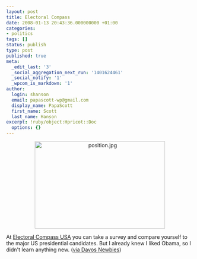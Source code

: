 ```yaml
---
layout: post
title: Electoral Compass
date: 2008-01-13 20:43:36.000000000 +01:00
categories:
- politics
tags: []
status: publish
type: post
published: true
meta:
  _edit_last: '3'
  _social_aggregation_next_run: '1401624461'
  _social_notify: '1'
  _wpcom_is_markdown: '1'
author:
  login: shanson
  email: papascott-wp@gmail.com
  display_name: PapaScott
  first_name: Scott
  last_name: Hanson
excerpt: !ruby/object:Hpricot::Doc
  options: {}
---
```

<p><a href="http://www.electoralcompass.com/"></p>
<div style="text-align:center;"><img src="https://www.papascott.de/wordpress/wp-content/uploads/2008/01/position.jpg" alt="position.jpg" border="0" width="351" height="235" /></div>
<p></a></p>
<p>At <a href="http://www.electoralcompass.com/">Electoral Compass USA</a> you can take a survey and compare yourself to the major US presidential candidates. But I already knew I liked Obama, so I didn't learn anything new. (<a href="http://www.davosnewbies.com/2008/01/10/the-us-electoral-compass/">via Davos Newbies</a>)</p>
